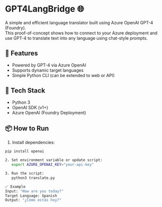 # GPT4LangBridge 🌐

A simple and efficient language translator built using Azure OpenAI GPT-4 (Foundry).  
This proof-of-concept shows how to connect to your Azure deployment and use GPT-4 to translate text into any language using chat-style prompts.

## 🚀 Features
- Powered by GPT-4 via Azure OpenAI
- Supports dynamic target languages
- Simple Python CLI (can be extended to web or API)

## 🧠 Tech Stack
- Python 3
- OpenAI SDK (v1+)
- Azure OpenAI (Foundry Deployment)

## 📦 How to Run

1. Install dependencies:
```bash
pip install openai

2. Set environment variable or update script:
   export AZURE_OPENAI_KEY="your-api-key"

3. Run the script:
   python3 translate.py

✅ Example
Input: "How are you today?"
Target Language: Spanish
Output: "¿Cómo estás hoy?"
